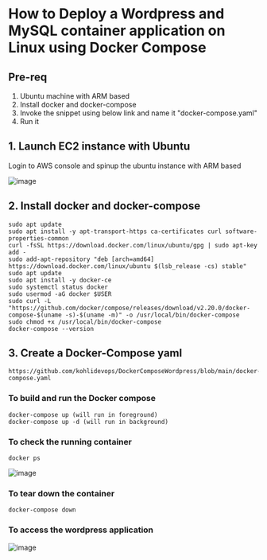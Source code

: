 # How to Deploy a Wordpress and MySQL container application on Linux using Docker Compose

## Pre-req

1. Ubuntu machine with ARM based
2. Install docker and docker-compose
3. Invoke the snippet using below link and name it "docker-compose.yaml"
4. Run it

## 1. Launch EC2 instance with Ubuntu

Login to AWS console and spinup the ubuntu instance with ARM based

![image](https://github.com/user-attachments/assets/ee595bc0-e92e-4f0f-a0ef-fd515c3f309c)

## 2. Install docker and docker-compose

```
sudo apt update
sudo apt install -y apt-transport-https ca-certificates curl software-properties-common
curl -fsSL https://download.docker.com/linux/ubuntu/gpg | sudo apt-key add -
sudo add-apt-repository "deb [arch=amd64] https://download.docker.com/linux/ubuntu $(lsb_release -cs) stable"
sudo apt update
sudo apt install -y docker-ce
sudo systemctl status docker
sudo usermod -aG docker $USER
sudo curl -L "https://github.com/docker/compose/releases/download/v2.20.0/docker-compose-$(uname -s)-$(uname -m)" -o /usr/local/bin/docker-compose
sudo chmod +x /usr/local/bin/docker-compose
docker-compose --version
```

## 3. Create a Docker-Compose yaml

```
https://github.com/kohlidevops/DockerComposeWordpress/blob/main/docker-compose.yaml
```

### To build and run the Docker compose

```
docker-compose up (will run in foreground)
docker-compose up -d (will run in background)
```

### To check the running container

```
docker ps
```

![image](https://github.com/user-attachments/assets/b678528a-db16-48c1-a0b4-f2965903be3b)

### To tear down the container

```
docker-compose down
```

### To access the wordpress application

![image](https://github.com/user-attachments/assets/730e5b57-82b2-4cee-8e33-b51a77c3f993)



